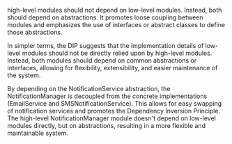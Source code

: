 high-level modules should not depend on low-level modules. Instead, both should depend on abstractions. It promotes
loose coupling between modules and emphasizes the use of interfaces or abstract classes to define those abstractions.

In simpler terms, the DIP suggests that the implementation details of low-level modules should not be directly relied
upon by high-level modules. Instead, both modules should depend on common abstractions or interfaces, allowing for
flexibility, extensibility, and easier maintenance of the system.

By depending on the NotificationService abstraction, the NotificationManager is decoupled from the concrete
implementations (EmailService and SMSNotificationService). This allows for easy swapping of notification services and
promotes the Dependency Inversion Principle. The high-level NotificationManager module doesn't depend on low-level
modules directly, but on abstractions, resulting in a more flexible and maintainable system.